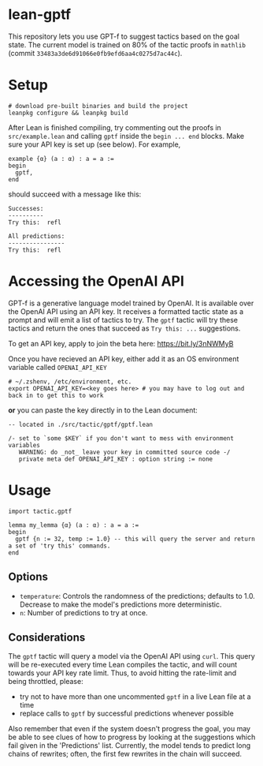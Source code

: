 # lean-gptf

This repository lets you use GPT-f to suggest tactics based on the goal state. The current model is trained on 80% of the tactic proofs in `mathlib` (commit `33483a3de6d91066e0fb9efd6aa4c0275d7ac44c`).

# Setup

```
# download pre-built binaries and build the project
leanpkg configure && leanpkg build
```

After Lean is finished compiling, try commenting out the proofs in `src/example.lean` and calling `gptf` inside the `begin ... end` blocks. Make sure your API key is set up (see below). For example,

```
example {α} (a : α) : a = a :=
begin
  gptf,
end
```

should succeed with a message like this:

```
Successes:
----------
Try this:  refl

All predictions:
----------------
Try this:  refl
```

# Accessing the OpenAI API

GPT-f is a generative language model trained by OpenAI. It is available over the OpenAI API using an API key. It receives a formatted tactic state as a prompt and will emit a list of tactics to try. The `gptf` tactic will try these tactics and return the ones that succeed as `Try this: ...` suggestions.

To get an API key, apply to join the beta here: https://bit.ly/3nNWMyB

Once you have recieved an API key, either add it as an OS environment variable called `OPENAI_API_KEY`

```
# ~/.zshenv, /etc/environment, etc.
export OPENAI_API_KEY=<key goes here> # you may have to log out and back in to get this to work
```

__or__ you can paste the key directly in to the Lean document:

```
-- located in ./src/tactic/gptf/gptf.lean

/- set to `some $KEY` if you don't want to mess with environment variables
   WARNING: do _not_ leave your key in committed source code -/
   private meta def OPENAI_API_KEY : option string := none
```

# Usage

```
import tactic.gptf

lemma my_lemma {α} (a : α) : a = a :=
begin
  gptf {n := 32, temp := 1.0} -- this will query the server and return a set of 'try this' commands.
end

```

## Options

- `temperature`: Controls the randomness of the predictions; defaults to 1.0. Decrease to make the model's predictions more deterministic.
- `n`: Number of predictions to try at once.

## Considerations

The `gptf` tactic will query a model via the OpenAI API using `curl`. This query will be re-executed every time Lean compiles the tactic, and will count towards your API key rate limit. Thus, to avoid hitting the rate-limit and being throttled, please:
- try not to have more than one uncommented `gptf` in a live Lean file at a time
- replace calls to `gptf` by successful predictions whenever possible

Also remember that even if the system doesn't progress the goal, you may be able to see clues of how to progress by looking at the suggestions which fail given in the 'Predictions' list. Currently, the model tends to predict long chains of rewrites; often, the first few rewrites in the chain will succeed.
